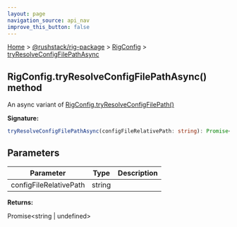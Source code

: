 ```yaml
---
layout: page
navigation_source: api_nav
improve_this_button: false
---
```



[Home](./index.md) &gt; [@rushstack/rig-package](./rig-package.md) &gt; [RigConfig](./rig-package.rigconfig.md) &gt; [tryResolveConfigFilePathAsync](./rig-package.rigconfig.tryresolveconfigfilepathasync.md)

## RigConfig.tryResolveConfigFilePathAsync() method

An async variant of [RigConfig.tryResolveConfigFilePath()](./rig-package.rigconfig.tryresolveconfigfilepath.md)

<b>Signature:</b>

```typescript
tryResolveConfigFilePathAsync(configFileRelativePath: string): Promise<string | undefined>;
```

## Parameters

|  Parameter | Type | Description |
|  --- | --- | --- |
|  configFileRelativePath | string |  |

<b>Returns:</b>

Promise&lt;string \| undefined&gt;
